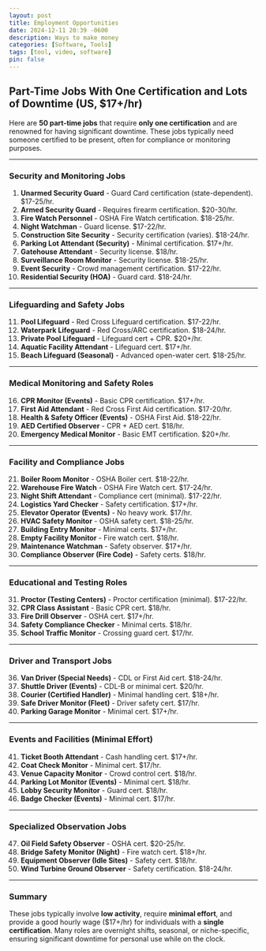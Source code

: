 ```yaml
---
layout: post
title: Employment Opportunities
date: 2024-12-11 20:39 -0600
description: Ways to make money
categories: [Software, Tools]
tags: [tool, video, software]
pin: false
---
```

## Part-Time Jobs With One Certification and Lots of Downtime (US, $17+/hr)

Here are **50 part-time jobs** that require **only one certification** and are renowned for having significant downtime. These jobs typically need someone certified to be present, often for compliance or monitoring purposes.

---

### **Security and Monitoring Jobs**
1. **Unarmed Security Guard** - Guard Card certification (state-dependent). $17-25/hr.  
2. **Armed Security Guard** - Requires firearm certification. $20-30/hr.  
3. **Fire Watch Personnel** - OSHA Fire Watch certification. $18-25/hr.  
4. **Night Watchman** - Guard license. $17-22/hr.  
5. **Construction Site Security** - Security certification (varies). $18-24/hr.  
6. **Parking Lot Attendant (Security)** - Minimal certification. $17+/hr.  
7. **Gatehouse Attendant** - Security license. $18/hr.  
8. **Surveillance Room Monitor** - Security license. $18-25/hr.  
9. **Event Security** - Crowd management certification. $17-22/hr.  
10. **Residential Security (HOA)** - Guard card. $18-24/hr.  

---

### **Lifeguarding and Safety Jobs**
11. **Pool Lifeguard** - Red Cross Lifeguard certification. $17-22/hr.  
12. **Waterpark Lifeguard** - Red Cross/ARC certification. $18-24/hr.  
13. **Private Pool Lifeguard** - Lifeguard cert + CPR. $20+/hr.  
14. **Aquatic Facility Attendant** - Lifeguard cert. $17+/hr.  
15. **Beach Lifeguard (Seasonal)** - Advanced open-water cert. $18-25/hr.  

---

### **Medical Monitoring and Safety Roles**
16. **CPR Monitor (Events)** - Basic CPR certification. $17+/hr.  
17. **First Aid Attendant** - Red Cross First Aid certification. $17-20/hr.  
18. **Health & Safety Officer (Events)** - OSHA First Aid. $18-22/hr.  
19. **AED Certified Observer** - CPR + AED cert. $18/hr.  
20. **Emergency Medical Monitor** - Basic EMT certification. $20+/hr.  

---

### **Facility and Compliance Jobs**
21. **Boiler Room Monitor** - OSHA Boiler cert. $18-22/hr.  
22. **Warehouse Fire Watch** - OSHA Fire Watch cert. $17-24/hr.  
23. **Night Shift Attendant** - Compliance cert (minimal). $17-22/hr.  
24. **Logistics Yard Checker** - Safety certification. $17+/hr.  
25. **Elevator Operator (Events)** - No heavy work. $17/hr.  
26. **HVAC Safety Monitor** - OSHA safety cert. $18-25/hr.  
27. **Building Entry Monitor** - Minimal certs. $17+/hr.  
28. **Empty Facility Monitor** - Fire watch cert. $18/hr.  
29. **Maintenance Watchman** - Safety observer. $17+/hr.  
30. **Compliance Observer (Fire Code)** - Safety certs. $18/hr.  

---

### **Educational and Testing Roles**
31. **Proctor (Testing Centers)** - Proctor certification (minimal). $17-22/hr.  
32. **CPR Class Assistant** - Basic CPR cert. $18/hr.  
33. **Fire Drill Observer** - OSHA cert. $17+/hr.  
34. **Safety Compliance Checker** - Minimal certs. $18/hr.  
35. **School Traffic Monitor** - Crossing guard cert. $17/hr.  

---

### **Driver and Transport Jobs**
36. **Van Driver (Special Needs)** - CDL or First Aid cert. $18-24/hr.  
37. **Shuttle Driver (Events)** - CDL-B or minimal cert. $20/hr.  
38. **Courier (Certified Handler)** - Minimal handling cert. $18+/hr.  
39. **Safe Driver Monitor (Fleet)** - Driver safety cert. $17/hr.  
40. **Parking Garage Monitor** - Minimal cert. $17+/hr.  

---

### **Events and Facilities (Minimal Effort)**
41. **Ticket Booth Attendant** - Cash handling cert. $17+/hr.  
42. **Coat Check Monitor** - Minimal cert. $17/hr.  
43. **Venue Capacity Monitor** - Crowd control cert. $18/hr.  
44. **Parking Lot Monitor (Events)** - Minimal cert. $18/hr.  
45. **Lobby Security Monitor** - Guard cert. $18/hr.  
46. **Badge Checker (Events)** - Minimal cert. $17/hr.  

---

### **Specialized Observation Jobs**
47. **Oil Field Safety Observer** - OSHA cert. $20-25/hr.  
48. **Bridge Safety Monitor (Night)** - Fire watch cert. $18+/hr.  
49. **Equipment Observer (Idle Sites)** - Safety cert. $18/hr.  
50. **Wind Turbine Ground Observer** - Safety certification. $18-24/hr.  

---

### Summary  
These jobs typically involve **low activity**, require **minimal effort**, and provide a good hourly wage ($17+/hr) for individuals with a **single certification**. Many roles are overnight shifts, seasonal, or niche-specific, ensuring significant downtime for personal use while on the clock.
